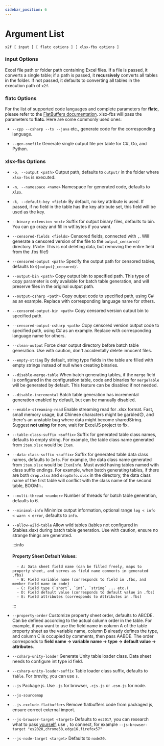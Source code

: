 ```yaml
---
sidebar_position: 6
---
```


# Argument List

```shell
x2f [ input ] [ flatc options ] [ xlsx-fbs options ]
```

### input Options

Excel file path or folder path containing Excel files. If a file is passed, it converts a single table; if a path is passed, it **recursively** converts all tables in the folder. If not passed, it defaults to converting all tables in the execution path of `x2f`.

### flatc Options

For the list of supported code languages and complete parameters for **flatc**, please refer to the [FlatBuffers documentation](https://flatbuffers.dev/flatc/). xlsx-fbs will pass the parameters to **flatc**. Here are some commonly used ones:

- `--cpp --csharp --ts --java` etc., generate code for the corresponding language.

- `--gen-onefile` Generate single output file per table for C#, Go, and Python. 

### xlsx-fbs Options

- `-o, --output <path>` Output path, defaults to `output/` in the folder where `xlsx-fbs` is executed.

- `-n, --namespace <name>` Namespace for generated code, defaults to `Xlsx`.

- `-k, --default-key <field>` By default, no key attribute is used. If passed, if no field in the table has the key attribute set, this field will be used as the key.

- `--binary-extension <ext>` Suffix for output binary files, defaults to bin. You can go crazy and fill in wtf.bytes if you want.

- `--censored-fields <fields>` Censored fields, connected with `,`. Will generate a censored version of the file to the `output_censored/` directory. (Note: This is not deleting data, but removing the entire field from the .fbs file!)

- `--censored-output <path>` Specify the output path for censored tables, defaults to `${output}_censored/`.

- `--output-bin <path>` Copy output bin to specified path. This type of copy parameter is only available for batch table generation, and will preserve files in the original output path.

- `--output-csharp <path>` Copy output code to specified path, using C# as an example. Replace with corresponding language name for others.

- `--censored-output-bin <path>` Copy censored version output bin to specified path.

- `--censored-output-csharp <path>` Copy censored version output code to specified path, using C# as an example. Replace with corresponding language name for others.

- `--clean-output` Force clear output directory before batch table generation. Use with caution, don't accidentally delete innocent files.

- `--empty-string` By default, string type fields in the table are filled with empty strings instead of null when creating binaries.

- `--disable-merge-table` When batch generating tables, if the `merge` field is configured in the configuration table, code and binaries for `mergeTable` will be generated by default. This feature can be disabled if not needed.

- `--disable-incremental` Batch table generation has incremental generation enabled by default, but can be manually disabled.

- `--enable-streaming-read` Enable streaming read for .xlsx format. Fast, small memory usage, but Chinese characters might be garbled😠, and there's an unstable bug where data might become sharedString. Suggest **not using** for now, wait for ExcelJS project to fix.

- `--table-class-suffix <suffix>` Suffix for generated table class names, defaults to empty string. For example, the table class name generated from `item.xlsx` would be `Item`.

- `--data-class-suffix <suffix>` Suffix for generated table data class names, defaults to `Info`. For example, the data class name generated from `item.xlsx` would be `ItemInfo`. Must avoid having tables named with class suffix endings. For example, when batch generating tables, if there are both `drop.xlsx` and `dropInfo.xlsx` in the directory, the data class name of the first table will conflict with the class name of the second table, BOOM💥.

- `--multi-thread <number>` Number of threads for batch table generation, defaults to 6.

- `--minimal-info` Minimize output information, optional range `log < info < warn < error`, defaults to `info`.

- `--allow-wild-table` Allow wild tables (tables not configured in $tables.xlsx) during batch table generation. Use with caution, ensure no strange things are generated.

    :::info
    #### Property Sheet Default Values:
        - A: Data sheet field name (can be filled freely, maps to property sheet, and serves as field name comments in generated .fbs)
        - B: Field variable name (corresponds to field in .fbs, and member field name in code)
        - C: Field type (`short`, `int`, `string` ... etc.)
        - D: Field default value (corresponds to default value in .fbs)
        - E: Field attributes (corresponds to Attributes in .fbs)
    :::

- `--property-order` Customize property sheet order, defaults to ABCDE. Can be defined according to the actual column order in the table. For example, if you want to use the field name in column A of the table property sheet as the variable name, column B already defines the type, and column C is occupied by comments, then pass AABDE. The order corresponds to **field name -> variable name -> type -> default value -> attributes**.

- `--csharp-unity-loader` Generate Unity table loader class. Data sheet needs to configure int type id field.

- `--csharp-unity-loader-suffix` Table loader class suffix, defaults to `Table`. For brevity, you can use `s`.

- `--js` Package js. Use `.js` for browser, `.cjs.js` or `.esm.js` for node.

- `--js-sourcemap`

- `--js-exclude-flatbuffers` Remove flatbuffers code from packaged js, ensure correct external import.

- `--js-browser-target <target>` Defaults to `es2017`, you can research what to pass [yourself](https://esbuild.github.io/api/#target), use `,` to connect, for example `--js-browser-target "es2020,chrome58,edge16,firefox57"`

- `--js-node-target <target>` Defaults to `node20`.